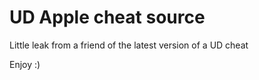 # UD Apple cheat source

Little leak from a friend of the latest version of a UD cheat

Enjoy :)























